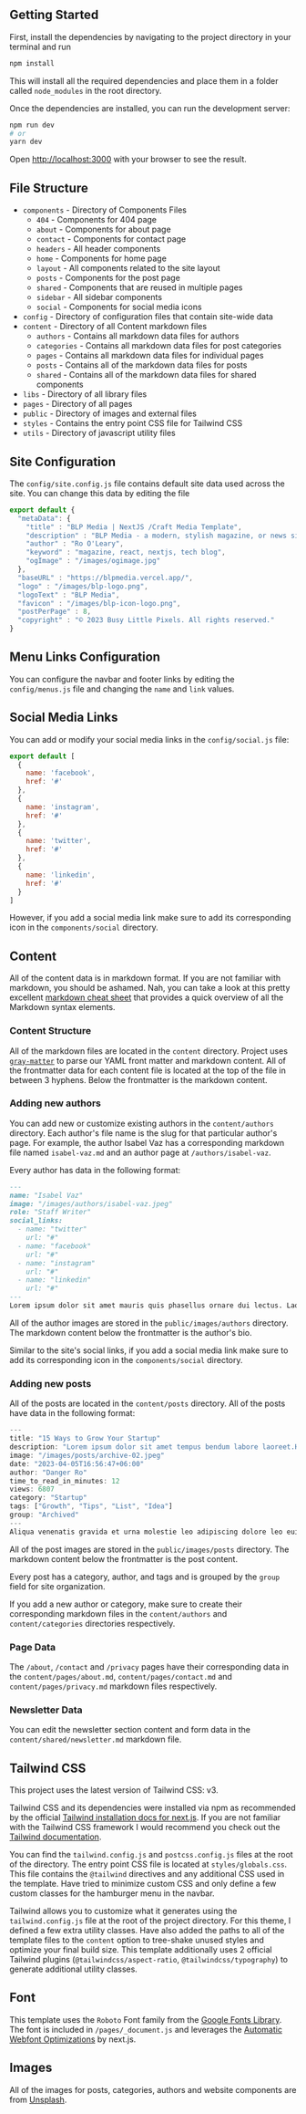 ## Getting Started

First, install the dependencies by navigating to the project directory in your terminal and run
```bash
npm install
```
This will install all the required dependencies and place them in a folder called `node_modules` in the root directory.

Once the dependencies are installed, you can run the development server:

```bash
npm run dev
# or
yarn dev
```

Open [http://localhost:3000](http://localhost:3000) with your browser to see the result.

## File Structure
* `components` - Directory of Components Files
  * `404` - Components for 404 page
  * `about` - Components for about page
  * `contact` - Components for contact page
  * `headers` - All header components
  * `home` - Components for home page
  * `layout` - All components related to the site layout
  * `posts` - Components for the post page
  * `shared` - Components that are reused in multiple pages
  * `sidebar` - All sidebar components
  * `social` - Components for social media icons
* `config` - Directory of configuration files that contain site-wide data
* `content` - Directory of all Content markdown files
  * `authors` - Contains all markdown data files for authors
  * `categories` - Contains all markdown data files for post categories
  * `pages` - Contains all markdown data files for individual pages
  * `posts` - Contains all of the markdown data files for posts
  * `shared` - Contains all of the markdown data files for shared components
* `libs` - Directory of all library files
* `pages` - Directory of all pages
* `public` - Directory of images and external files
* `styles` - Contains the entry point CSS file for Tailwind CSS
* `utils` - Directory of javascript utility files

## Site Configuration
The `config/site.config.js` file contains default site data used across the site. You can change this data by editing the file

```javascript
export default {
  "metaData": {
    "title" : "BLP Media | NextJS /Craft Media Template",
    "description" : "BLP Media - a modern, stylish magazine, or news site.",
    "author" : "Ro O'Leary",
    "keyword" : "magazine, react, nextjs, tech blog",
    "ogImage" : "/images/ogimage.jpg"
  },
  "baseURL" : "https://blpmedia.vercel.app/",
  "logo" : "/images/blp-logo.png",
  "logoText" : "BLP Media",
  "favicon" : "/images/blp-icon-logo.png",
  "postPerPage" : 8,
  "copyright" : "© 2023 Busy Little Pixels. All rights reserved."
}
```

## Menu Links Configuration
You can configure the navbar and footer links by editing the `config/menus.js` file and changing the `name` and `link` values.

## Social Media Links
You can add or modify your social media links in the `config/social.js` file:

```javascript
export default [
  {
    name: 'facebook',
    href: '#'
  },
  {
    name: 'instagram',
    href: '#'
  },
  {
    name: 'twitter',
    href: '#'
  },
  {
    name: 'linkedin',
    href: '#'
  }
]
```

However, if you add a social media link make sure to add its corresponding icon in the `components/social` directory.

## Content
All of the content data is in markdown format. If you are not familiar with markdown, you should be ashamed. Nah, you can take a look at this pretty excellent [markdown cheat sheet](https://www.markdownguide.org/cheat-sheet/) that provides a quick overview of all the Markdown syntax elements.

### Content Structure
All of the markdown files are located in the `content` directory. Project uses [`gray-matter`](https://github.com/jonschlinkert/gray-matter) to parse our YAML front matter and markdown content. All of the frontmatter data for each content file is located at the top of the file in between 3 hyphens. Below the frontmatter is the markdown content. 

### Adding new authors
You can add new or customize existing authors in the `content/authors` directory. Each author's file name is the slug for that particular author's page. For example, the author Isabel Vaz has a corresponding markdown file named `isabel-vaz.md` and an author page at `/authors/isabel-vaz`.

Every author has data in the following format:

```markdown
---
name: "Isabel Vaz"
image: "/images/authors/isabel-vaz.jpeg"
role: "Staff Writer"
social_links:
  - name: "twitter"
    url: "#"
  - name: "facebook"
    url: "#"
  - name: "instagram"
    url: "#"
  - name: "linkedin"
    url: "#"
---
Lorem ipsum dolor sit amet mauris quis phasellus ornare dui lectus. Laoreet habitasse eiusmod nulla odio tortor neque diam convallis morbi dolore molestie tellus faucibus pharetra.
```

All of the author images are stored in the `public/images/authors` directory. The markdown content below the frontmatter is the author's bio.

Similar to the site's social links, if you add a social media link make sure to add its corresponding icon in the `components/social` directory.

### Adding new posts

All of the posts are located in the `content/posts` directory. All of the posts have data in the following format:

```javascript
---
title: "15 Ways to Grow Your Startup"
description: "Lorem ipsum dolor sit amet tempus bendum labore laoreet.Hendrerit lobortis a leo curabitur faucibus sapien ullamcorper do labore odio."
image: "/images/posts/archive-02.jpeg"
date: "2023-04-05T16:56:47+06:00"
author: "Danger Ro"
time_to_read_in_minutes: 12
views: 6807
category: "Startup"
tags: ["Growth", "Tips", "List", "Idea"]
group: "Archived"
---
Aliqua venenatis gravida et urna molestie leo adipiscing dolore leo euismod quam. Aenean porta curabitur convallis pellentesque velit platea at neque phasellus.
```

All of the post images are stored in the `public/images/posts` directory. The markdown content below the frontmatter is the post content.

Every post has a category, author, and tags and is grouped by the `group` field for site organization. 

If you add a new author or category, make sure to create their corresponding markdown files in the `content/authors` and `content/categories` directories respectively.

### Page Data
The `/about`, `/contact` and `/privacy` pages have their corresponding data in the `content/pages/about.md`, `content/pages/contact.md` and `content/pages/privacy.md` markdown files respectively. 

### Newsletter Data

You can edit the newsletter section content and form data in the `content/shared/newsletter.md` markdown file.

## Tailwind CSS

This project uses the latest version of Tailwind CSS: v3.

Tailwind CSS and its dependencies were installed via npm as recommended by the official [Tailwind installation docs for next.js](https://tailwindcss.com/docs/guides/nextjs). If you are not familiar with the Tailwind CSS framework I would recommend you check out the [Tailwind documentation](https://tailwindcss.com/docs). 

You can find the `tailwind.config.js` and `postcss.config.js` files at the root of the directory. The entry point CSS file is located at `styles/globals.css`. This file contains the `@tailwind` directives and any additional CSS used in the template. Have tried to minimize custom CSS and only define a few custom classes for the hamburger menu in the navbar.

Tailwind allows you to customize what it generates using the `tailwind.config.js` file at the root of the project directory. For this theme, I defined a few extra utility classes. Have also added the paths to all of the template files to the `content` option to tree-shake unused styles and optimize your final build size. This template additionally uses 2 official Tailwind plugins (`@tailwindcss/aspect-ratio`, `@tailwindcss/typography`) to generate additional utility classes.

## Font
This template uses the `Roboto` Font family from the [Google Fonts Library](https://fonts.google.com/specimen/Roboto). The font is included in `/pages/_document.js` and leverages the [Automatic Webfont Optimizations](https://nextjs.org/docs/basic-features/font-optimization) by next.js.

## Images
All of the images for posts, categories, authors and website components are from [Unsplash](https://unsplash.com/).

